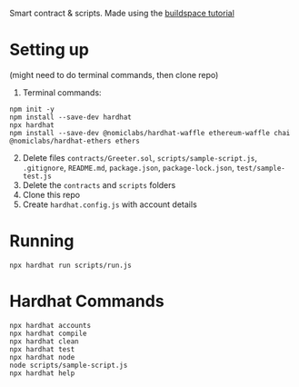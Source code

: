 Smart contract & scripts. Made using the [buildspace tutorial](https://buildspace.so/)

# Setting up
(might need to do terminal commands, then clone repo)
1. Terminal commands:
```shell
npm init -y
npm install --save-dev hardhat
npx hardhat
npm install --save-dev @nomiclabs/hardhat-waffle ethereum-waffle chai @nomiclabs/hardhat-ethers ethers
```
2. Delete files `contracts/Greeter.sol`, `scripts/sample-script.js`, `.gitignore`, `README.md`, `package.json`, `package-lock.json`, `test/sample-test.js`
3. Delete the `contracts` and `scripts` folders
4. Clone this repo
5. Create `hardhat.config.js` with account details

# Running
```shell
npx hardhat run scripts/run.js
```

# Hardhat Commands
```shell
npx hardhat accounts
npx hardhat compile
npx hardhat clean
npx hardhat test
npx hardhat node
node scripts/sample-script.js
npx hardhat help
```
